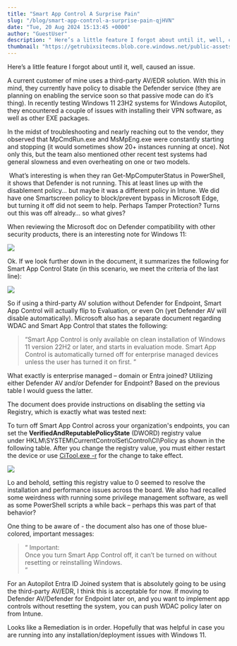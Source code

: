 ```yaml
---
title: "Smart App Control A Surprise Pain"
slug: "/blog/smart-app-control-a-surprise-pain-qjHVN"
date: "Tue, 20 Aug 2024 15:13:45 +0000"
author: "GuestUser"
description: " Here’s a little feature I forgot about until it, well, caused an issue. A current customer of mine uses a third-party AV/EDR solution. With this in mind, they currently have policy to disable the Defender service (they are planning on enabling the service soon so that passive mode"
thumbnail: "https://getrubixsitecms.blob.core.windows.net/public-assets/content/v1/logo512.png"
---
```


Here’s a little feature I forgot about until it, well, caused an issue.

A current customer of mine uses a third-party AV/EDR solution. With this in mind, they currently have policy to disable the Defender service (they are planning on enabling the service soon so that passive mode can do it’s thing). In recently testing Windows 11 23H2 systems for Windows Autopilot, they encountered a couple of issues with installing their VPN software, as well as other EXE packages.

In the midst of troubleshooting and nearly reaching out to the vendor, they observed that MpCmdRun.exe and MsMpEng.exe were constantly starting and stopping (it would sometimes show 20+ instances running at once). Not only this, but the team also mentioned other recent test systems had general slowness and even overheating on one or two models.

 What’s interesting is when they ran Get-MpComputerStatus in PowerShell, it shows that Defender is not running. This at least lines up with the disablement policy… but maybe it was a different policy in Intune. We did have one Smartscreen policy to block/prevent bypass in Microsoft Edge, but turning it off did not seem to help. Perhaps Tamper Protection? Turns out this was off already… so what gives?

When reviewing the Microsoft doc on Defender compatibility with other security products, there is an interesting note for Windows 11:

![](https://getrubixsitecms.blob.core.windows.net/public-assets/content/v1/5dd365a31aa1fd743bc30b8e/f477a422-5dc4-40a8-ab1e-936aba9f1eaa/blogtable1.png)

Ok. If we look further down in the document, it summarizes the following for Smart App Control State (in this scenario, we meet the criteria of the last line):

![](https://getrubixsitecms.blob.core.windows.net/public-assets/content/v1/5dd365a31aa1fd743bc30b8e/4332eeee-0cdb-43aa-be49-e2d81e3f478a/blogTable2.png)

So if using a third-party AV solution without Defender for Endpoint, Smart App Control will actually flip to Evaluation, or even On (yet Defender AV will disable automatically). Microsoft also has a separate document regarding WDAC and Smart App Control that states the following:

> “Smart App Control is only available on clean installation of Windows 11 version 22H2 or later, and starts in evaluation mode. Smart App Control is automatically turned off for enterprise managed devices unless the user has turned it on first. ”

What exactly is enterprise managed – domain or Entra joined? Utilizing either Defender AV and/or Defender for Endpoint? Based on the previous table I would guess the latter.

The document does provide instructions on disabling the setting via Registry, which is exactly what was tested next:

To turn off Smart App Control across your organization's endpoints, you can set the **VerifiedAndReputablePolicyState** (DWORD) registry value under HKLM\\SYSTEM\\CurrentControlSet\\Control\\CI\\Policy as shown in the following table. After you change the registry value, you must either restart the device or use [CiTool.exe -r](https://learn.microsoft.com/en-us/windows/security/threat-protection/windows-defender-application-control/operations/citool-commands#refresh-the-wdac-policies-on-the-system) for the change to take effect.

![](https://getrubixsitecms.blob.core.windows.net/public-assets/content/v1/5dd365a31aa1fd743bc30b8e/d22352b9-5d04-4283-b727-0121a1420ad4/blogTable3.png)

Lo and behold, setting this registry value to 0 seemed to resolve the installation and performance issues across the board. We also had recalled some weirdness with running some privilege management software, as well as some PowerShell scripts a while back – perhaps this was part of that behavior?

One thing to be aware of - the document also has one of those blue-colored, important messages:

> “ Important:  
> Once you turn Smart App Control off, it can’t be turned on without resetting or reinstalling Windows.  
> ”

For an Autopilot Entra ID Joined system that is absolutely going to be using the third-party AV/EDR, I think this is acceptable for now. If moving to Defender AV/Defender for Endpoint later on, and you want to implement app controls without resetting the system, you can push WDAC policy later on from Intune.

Looks like a Remediation is in order. Hopefully that was helpful in case you are running into any installation/deployment issues with Windows 11.
